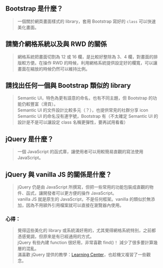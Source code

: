 ## Bootstrap 是什麼？
> 一個關於網頁畫面樣式的 library，套用 Bootstrap 寫好的 `class` 可以快速美化畫面。

## 請簡介網格系統以及與 RWD 的關係
> 網格系統把畫面切割為 12 或 16 欄，是比較好整除為 3、4 欄，對畫面的排版較方便。在操作 RWD 的時候，利用網格系統提供設定好的欄寬，可以讓畫面在縮放的時候仍然可以維持比例。

## 請找出任何一個與 Bootstrap 類似的 library
> Semantic UI，特色為更有語意的命名，也有不同主題，但 Bootstrap 的功能仍較豐富（滑頁）。  
> Semantic UI 的文件設計比較多元（？），也提供常見的社群分享 icon  
> Semantic UI 的命名沒有連字號，Bootstrap 有（不太確定 Semantic UI 的設計是不是可以讓設定 class 名稱更彈性，要再試用看看）  

## jQuery 是什麼？
> 一個 JavaScript 的函式庫，讓使用者可以用較簡易直觀的寫法使用 JavaScript。

## jQuery 與 vanilla JS 的關係是什麼？
> jQuery 仍是由 JavaScript 所撰寫，但把一些常用的功能包裝成直觀的物件、函式，讓開發者可以更方便的操作 JavaScript。  
> vanilla JS 就是原生的 JavaScript，不是任何框架。vanilla 的類似於無添加，因為不用額外引用檔案就可以直接在瀏覽器內使用。  

### 心得：
> 覺得這些美化的 library 或系統滿好用的，尤其覺得網格系統特別，之前都憑感覺調，但原來是有已經通用的方式。  
> jQuery 有些內建 function 很好用，非常喜歡 find()！ 減少了很多要計算幾層的混亂。  
> 滿喜歡 jQuery 提供的教學：[Learning Center](https://learn.jquery.com/)，也趁機又複習了一些觀念。  